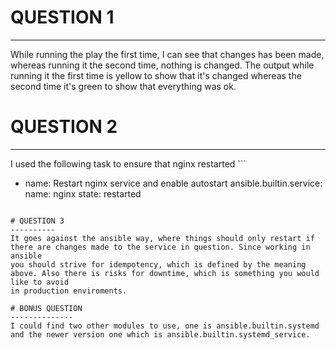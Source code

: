 # QUESTION 1 
-------
While running the play the first time, I can see that changes has been made, whereas running it the second time, nothing is changed.
The output while running it the first time is yellow to show that it's changed whereas the second time it's green to show that everything was ok.

# QUESTION 2
-------------
I used the following task to ensure that nginx restarted  ```
- name: Restart nginx service and enable autostart 
      ansible.builtin.service:
        name: nginx
        state: restarted
```

# QUESTION 3 
----------
It goes against the ansible way, where things should only restart if there are changes made to the service in question. Since working in ansible 
you should strive for idempotency, which is defined by the meaning above. Also there is risks for downtime, which is something you would like to avoid
in production enviroments.

# BONUS QUESTION
--------------
I could find two other modules to use, one is ansible.builtin.systemd and the newer version one which is ansible.builtin.systemd_service.
